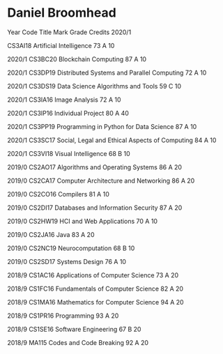 # Daniel Broomhead
 Year	Code	Title	Mark	 	Grade	Credits
  2020/1
  
CS3AI18
Artificial Intelligence
73
A
10

  2020/1
CS3BC20
Blockchain Computing
87
A
10

  2020/1
CS3DP19
Distributed Systems and Parallel Computing
72
A
10

  2020/1
CS3DS19
Data Science Algorithms and Tools
59
C
10

  2020/1
CS3IA16
Image Analysis
72
A
10

  2020/1
CS3IP16
Individual Project
80
A
40

  2020/1
CS3PP19
Programming in Python for Data Science
87
A
10

  2020/1
CS3SC17
Social, Legal and Ethical Aspects of Computing
84
A
10

  2020/1
CS3VI18
Visual Intelligence
68
B
10

  2019/0
CS2AO17
Algorithms and Operating Systems
86
A
20

  2019/0
CS2CA17
Computer Architecture and Networking
86
A
20

  2019/0
CS2CO16
Compilers
81
A
10

  2019/0
CS2DI17
Databases and Information Security
87
A
20

  2019/0
CS2HW19
HCI and Web Applications
70
A
10

  2019/0
CS2JA16
Java
83
A
20

  2019/0
CS2NC19
Neurocomputation
68
B
10

  2019/0
CS2SD17
Systems Design
76
A
10

  2018/9
CS1AC16
Applications of Computer Science
73
A
20

  2018/9
CS1FC16
Fundamentals of Computer Science
82
A
20

  2018/9
CS1MA16
Mathematics for Computer Science
94
A
20

  2018/9
CS1PR16
Programming
93
A
20

  2018/9
CS1SE16
Software Engineering
67
B
20

  2018/9
MA115
Codes and Code Breaking
92
A
20


